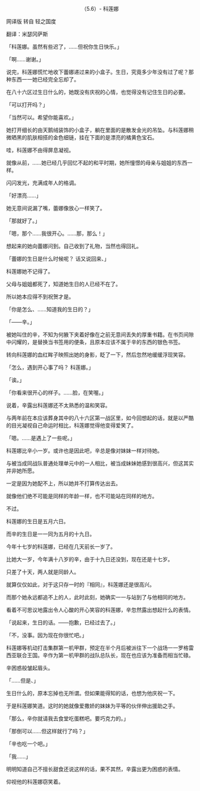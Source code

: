 <p align="center">（5.6）- 科莲娜</p>

网译版 转自 轻之国度

翻译：米瑟冈萨斯

「科莲娜。虽然有些迟了，……但祝你生日快乐。」

「啊……谢谢。」

说完，科莲娜慌忙地收下蕾娜递过来的小盒子。生日，究竟多少年没有过了呢？那种东西一一她已经完全忘却了。

在八十六区过生日什么的，她既没有庆祝的心情，也觉得没有记住生日的必要。

「可以打开吗？」

「当然可以。希望你能喜欢。」

她打开细长的由天鹅绒装饰的小盒子，躺在里面的是散发金光的吊坠。与科莲娜稍微晒黑的肌肤相搭的金色细链，挂在下面的是漂亮的橘黄色宝石。

哇，科莲娜不由得屏息凝视。

就像从前，……她已经几乎回忆不起的和平时期，她所憧憬的母亲与姐姐的东西一样。

闪闪发光，充满成年人的格调。

「好漂亮……」

她无意间说漏了嘴，蕾娜像放心一样笑了。

「那就好了。」

「嗯，那个……我很开心。……那，那么！」

想起来的她向蕾娜问到。自己收到了礼物，当然也得回礼。

「蕾娜的生日是什么时候呢？ 话又说回来、」

科莲娜她不记得了。

父母与姐姐都死了，知道她生日的人已经不在了。

所以她本应得不到祝贺才是。

「你是怎么、……知道我的生日的？」

「――辛。」

被她叫住的辛，不知为何腋下夹着好像在之前无意间丢失的厚重书籍。在书页间隙中闪耀的，是替换当书签用的便条，且原本应该不属于辛的东西的银色书签。

转向科莲娜的血红眸子映照出她的身影，眨了一下，然后忽然地缓缓浮现笑容。

「怎么，遇到开心事了吗？ 科莲娜。」

「诶。」

「你看来很开心的样子。……脸，在笑喔。」

说着，辛露出科莲娜还不太熟悉的温和笑容。

与两年前在本应该葬身其中的八十六区第一战区里，如今回想起的话，就是以严酷的目光凝视自己命运时相比，科莲娜觉得他变得爱笑了。

「嗯。……是遇上了一些呢。」

科莲娜比辛小一岁。或许也是因此吧，辛总是像对妹妹一样对待她。

与被当成同战队普通处理单元中的一人相比，被当成妹妹她感到很高兴，但这其实并非她所愿。

一定是因为她配不上，所以她并不打算传达出去。

就像他们绝不可能是同样的年龄一样，也不可能站在同样的地方。

不过。

科莲娜的生日是五月六日。

而辛的生日是一一同为五月的十九日。

今年十七岁的科莲娜，已经在几天前长一岁了。

比她大一岁，今年满十八岁的辛，由于十九日还没到，现在还是十七岁。

只差了十天，两人就是同龄人。

就算仅仅如此，对于这只存一时的『相同』，科莲娜还是很高兴。

而那个她永远都追不上的人，此时此刻，她确实一一与站到了与他相同的地方。

看着不可思议地露出令人心酸的开心笑容的科莲娜，辛忽然露出想起什么的表情。

「说起来，生日的话。――抱歉，已经过去了。」

「不，没事。因为现在你很忙吧。」

科莲娜等机动打击集群第一机甲群，预定在半个月后被派往下一个战场一一罗格雷西亚联合王国。辛作为第一机甲群的战队总队长，现在也应该为准备而相当忙碌。

辛困惑般皱起眉头。

「……但是、」

生日什么的，原本忘掉也无所谓。但如果能得知的话，也想为他庆祝一下。

于是科莲娜笑道。这时的她就像爱撒娇的妹妹为平等的伙伴伸出援助之手。

「那么，辛你就请我去食堂吃蛋糕吧。要巧克力的。」

「那倒可以……但这样就行了吗？」

「辛也吃一个吧。」

「我……」

明明知道自己不擅长甜食还说这样的话，果不其然，辛露出更为困惑的表情。

仰视他的科莲娜窃笑着。

